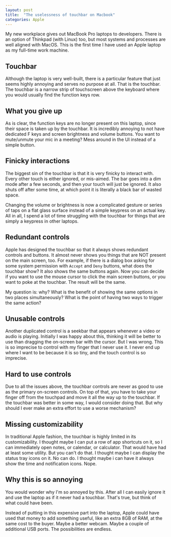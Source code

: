 ```yaml
---
layout: post
title:  "The uselessness of touchbar on Macbook"
categories: Apple
---
```

My new workplace gives out MacBook Pro laptops to developers. There is an option of Thinkpad (with Linux) too, but most systems and processes are well aligned with MacOS. This is the first time I have used an Apple laptop as my full-time work machine.

## Touchbar
Although the laptop is very well-built, there is a particular feature that just seems highly annoying and serves no purpose at all. That is the touchbar. The touchbar is a narrow strip of touchscreen above the keyboard where you would usually find the function keys row.

## What you give up
As is clear, the function keys are no longer present on this laptop, since their space is taken up by the touchbar. It is incredibly annoying to not have dedicated F keys and screen brightness and volume buttons. You want to mute/unmute your mic in a meeting? Mess around in the UI instead of a simple button.

## Finicky interactions
The biggest sin of the touchbar is that it is very finicky to interact with. Every other touch is either ignored, or mis-aimed. The bar goes into a dim mode after a few seconds, and then your touch will just be ignored. It also shuts off after some time, at which point it is literally a black bar of wasted space.

Changing the volume or brightness is now a complicated gesture or series of taps on a flat glass surface instead of a simple keypress on an actual key. All in all, I spend a lot of time struggling with the touchbar for things that are simply a keypress in other laptops.

## Redundant controls
Apple has designed the touchbar so that it always shows redundant controls and buttons. It almost never shows you things that are NOT present on the main screen, too. For example, if there is a dialog box asking for some system permission with `Accept` and `Deny` buttons, what does the touchbar show? It also shows the same buttons again. Now you can decide if you want to use the mouse cursor to click the main screen buttons, or you want to poke at the touchbar. The result will be the same.

My question is: why? What is the benefit of showing the same options in two places simultaneously? What is the point of having two ways to trigger the same action?

## Unusable controls
Another duplicated control is a seekbar that appears whenever a video or audio is playing. Initially I was happy about this, thinking it will be better to use than dragging the on-screen bar with the cursor. But I was wrong. This is so imprecise to control with my finger that I never use it. I never end up where I want to be because it is so tiny, and the touch control is so imprecise.

## Hard to use controls
Due to all the issues above, the touchbar controls are never as good to use as the primary on-screen controls. On top of that, you have to take your finger off from the touchpad and move it all the way up to the touchbar. If the touchbar was better in some way, I would consider doing that. But why should I ever make an extra effort to use a worse mechanism?

## Missing customizability
In traditional Apple fashion, the touchbar is highly limited in its customizability. I thought maybe I can put a row of app shortcuts on it, so I can immediately open notes, or calendar, or calculator. That would have had at least some utility. But you can't do that. I thought maybe I can display the status tray icons on it. No can do. I thought maybe i can have it always show the time and notification icons. Nope.

## Why this is so annoying
You would wonder why I'm so annoyed by this. After all I can easily ignore it and use the laptop as if it never had a touchbar. That's true, but think of what could have been.

Instead of putting in this expensive part into the laptop, Apple could have used that money to add something useful, like an extra 8GB of RAM, at the same cost to the buyer. Maybe a better webcam. Maybe a couple of additional USB ports. The possibilities are endless.
